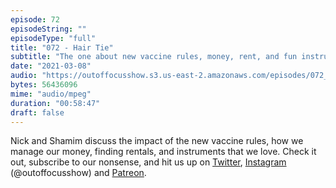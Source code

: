 ```yaml
---
episode: 72
episodeString: ""
episodeType: "full"
title: "072 - Hair Tie"
subtitle: "The one about new vaccine rules, money, rent, and fun instruments." 
date: "2021-03-08"
audio: "https://outoffocusshow.s3.us-east-2.amazonaws.com/episodes/072_Hair-Tie.mp3"
bytes: 56436096
mime: "audio/mpeg"
duration: "00:58:47"
draft: false
---
```


Nick and Shamim discuss the impact of the new vaccine rules, how we manage our money, finding rentals, and instruments that we love. 
Check it out, subscribe to our nonsense, and hit us up on [Twitter][twit], [Instagram][insta] (\@outoffocusshow) and [Patreon][patreon].

[twit]: https://twitter.com/outoffocusshow
[insta]: https://instagram.com/outoffocusshow
[patreon]: https://www.patreon.com/outoffocusshow
